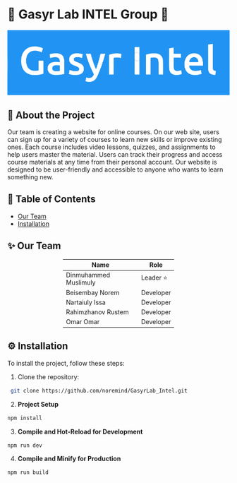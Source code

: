
# 🌟 Gasyr Lab INTEL Group 🌟

![Logo](markdown-img/logo.png)

## 🚀 About the Project
Our team is creating a website for online courses. On our web site, users can sign up for a variety of courses to learn new skills or improve existing ones. Each course includes video lessons, quizzes, and assignments to help users master the material. Users can track their progress and access course materials at any time from their personal account. Our website is designed to be user-friendly and accessible to anyone who wants to learn something new.

## 📝 Table of Contents

- [Our Team](#sparkles-our-team)
- [Installation](#gear-installation)

## :sparkles: Our Team

<div style="margin-left: 25%; width: 50%;">

| Name             | Role           |
| ---------------- | -------------- |
| Dinmuhammed Muslimuly | Leader :star:  |
| Beisembay Norem   | Developer      |
| Nartaiuly Issa    | Developer      |
| Rahimzhanov Rustem | Developer      |
| Omar Omar        | Developer      |

</div>



## :gear: Installation

To install the project, follow these steps:

1. Clone the repository:

```sh
 git clone https://github.com/noremind/GasyrLab_Intel.git
```

2. __Project Setup__

```sh
npm install
```

3. __Compile and Hot-Reload for Development__

```sh
npm run dev
```

4. __Compile and Minify for Production__

```sh
npm run build
```





